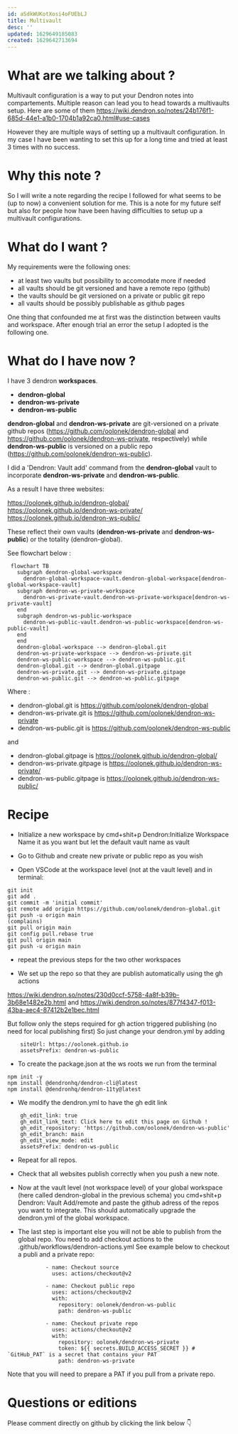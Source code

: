 ```yaml
---
id: aSdkWUKotXosi4oFUEbLJ
title: Multivault
desc: ''
updated: 1629649185083
created: 1629642713694
---
```


# What are we talking about ?

Multivault configuration is a way to put your Dendron notes into compartements.
Multiple reason can lead you to head towards a multivaults setup. 
Here are some of them https://wiki.dendron.so/notes/24b176f1-685d-44e1-a1b0-1704b1a92ca0.html#use-cases

However they are multiple ways of setting up a multivault configuration.
In my case I have been wanting to set this up for a long time and tried at least 3 times with no success. 

# Why this note ?

So I will write a note regarding the recipe I followed for what seems to be (up to now) a convenient solution for me. This is a note for my future self but also for people how have been having difficulties to setup up a multivault configurations.

# What do I want ?

My requirements were the following ones:

- at least two vaults but possibility to accomodate more if needed
- all vaults should be git versioned and have a remote repo (github)
- the vaults should be git versioned on a private or public git repo 
- all vaults should be possibly publishable as github pages


One thing that confounded me at first was the distinction between vaults and workspace.
After enough trial an error the setup I adopted is the following one.

# What do I have now ?

I have 3 dendron **workspaces**. 

- **dendron-global**
- **dendron-ws-private**
- **dendron-ws-public**

**dendron-global** and **dendron-ws-private** are git-versioned on a private github repos (https://github.com/oolonek/dendron-global and https://github.com/oolonek/dendron-ws-private, respectively) while **dendron-ws-public** is versioned on a public repo (https://github.com/oolonek/dendron-ws-public). 

I did a 'Dendron: Vault add' command from the **dendron-global** vault to incorporate **dendron-ws-private** and **dendron-ws-public**.

As a result I have three websites:

https://oolonek.github.io/dendron-global/
https://oolonek.github.io/dendron-ws-private/
https://oolonek.github.io/dendron-ws-public/

These reflect their own vaults (**dendron-ws-private** and **dendron-ws-public**) or the totality (dendron-global). 


See flowchart below : 

```mermaid
 flowchart TB
   subgraph dendron-global-workspace
     dendron-global-workspace-vault.dendron-global-workspace[dendron-global-workspace-vault]
   subgraph dendron-ws-private-workspace
     dendron-ws-private-vault.dendron-ws-private-workspace[dendron-ws-private-vault]
   end
   subgraph dendron-ws-public-workspace
     dendron-ws-public-vault.dendron-ws-public-workspace[dendron-ws-public-vault]
   end
   end
   dendron-global-workspace --> dendron-global.git
   dendron-ws-private-workspace --> dendron-ws-private.git
   dendron-ws-public-workspace --> dendron-ws-public.git
   dendron-global.git --> dendron-global.gitpage
   dendron-ws-private.git --> dendron-ws-private.gitpage
   dendron-ws-public.git --> dendron-ws-public.gitpage
```

Where : 

- dendron-global.git is https://github.com/oolonek/dendron-global 
- dendron-ws-private.git is https://github.com/oolonek/dendron-ws-private
- dendron-ws-public.git is https://github.com/oolonek/dendron-ws-public

and

- dendron-global.gitpage is https://oolonek.github.io/dendron-global/
- dendron-ws-private.gitpage is https://oolonek.github.io/dendron-ws-private/
- dendron-ws-public.gitpage is https://oolonek.github.io/dendron-ws-public/

# Recipe

- Initialize a new workspace by cmd+shit+p Dendron:Initialize Workspace
Name it as you want but let the default vault name as vault

- Go to Github and create new private or public repo as you wish

- Open VSCode at the workspace level (not at the vault level) and in terminal:

```
git init
git add . 
git commit -m 'initial commit'
git remote add origin https://github.com/oolonek/dendron-global.git
git push -u origin main
(complains)
git pull origin main  
git config pull.rebase true
git pull origin main  
git push -u origin main
```

- repeat the previous steps for the two other workspaces

- We set up the repo so that they are publish automatically using the gh actions

https://wiki.dendron.so/notes/230d0ccf-5758-4a8f-b39b-3b68e1482e2b.html
and 
https://wiki.dendron.so/notes/877f4347-f013-43ba-aec4-87412b2e1bec.html

But follow only the steps required for gh action triggered publishing (no need for local publishing first)
So just change your dendron.yml  by adding

```
    siteUrl: https://oolonek.github.io
    assetsPrefix: dendron-ws-public
```

- To create the package.json at the ws roots we run from the terminal

```
npm init -y
npm install @dendronhq/dendron-cli@latest
npm install @dendronhq/dendron-11ty@latest
```

- We modify the dendron.yml to have the gh edit link

```
    gh_edit_link: true
    gh_edit_link_text: Click here to edit this page on Github !
    gh_edit_repository: 'https://github.com/oolonek/dendron-ws-public'
    gh_edit_branch: main
    gh_edit_view_mode: edit
    assetsPrefix: dendron-ws-public
```

- Repeat for all repos. 

- Check that all websites publish correctly when you push a new note.

- Now at the vault level (not workspace level) of your global workspace (here called dendron-global in the previous schema) you cmd+shit+p Dendron: Vault Add/remote and paste the github adress of the repos you want to integrate.
This should automatically upgrade the dendron.yml of the global workspace.

- The last step is important else you will not be able to publish from the global repo. You need to add checkout actions to the .github/workflows/dendron-actions.yml See example below to checkout a publi and a private repo:

```
            - name: Checkout source
              uses: actions/checkout@v2

            - name: Checkout public repo
              uses: actions/checkout@v2
              with:
                repository: oolonek/dendron-ws-public
                path: dendron-ws-public

            - name: Checkout private repo
              uses: actions/checkout@v2
              with:
                repository: oolonek/dendron-ws-private
                token: ${{ secrets.BUILD_ACCESS_SECRET }} # `GitHub_PAT` is a secret that contains your PAT
                path: dendron-ws-private

```

Note that you will need to prepare a PAT if you pull from a private repo.

# Questions or editions

Please comment directly on github by clicking the link below 👇





